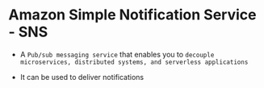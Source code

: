 # Amazon Simple Notification Service - SNS

- A `Pub/sub messaging service` that enables you to `decouple microservices, distributed systems, and serverless applications`

- It can be used to deliver notifications

